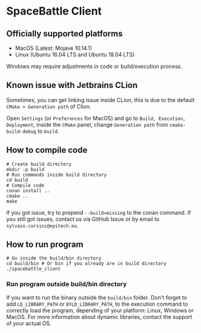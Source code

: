 # SpaceBattle Client

## Officially supported platforms

- MacOS (Latest: Mojave 10.14.1)
- Linux (Ubuntu 16.04 LTS and Ubuntu 18.04 LTS)

Windows may require adjustments in code
or build/execution process.

## Known issue with Jetbrains CLion

Sometimes, you can get linking issue inside CLion,
this is due to the default `CMake > Generation path` of Clion.

Open `Settings` (or `Preferences` for MacOS)
and go to `Build, Execution, Deployment`,
inside the `CMake` panel,
change `Generation path` from `cmake-build-debug` to `build`.

## How to compile code

```shell
# Create build directory
mkdir -p build
# Run commands inside build directory
cd build 
# Compile code
conan install ..
cmake ..
make
```

If you got issue, try to prepend `--build=missing` to the conan command.
If you still got issues, contact us via GitHub Issue
or by email to `sylvain.corsini@epitech.eu`.

## How to run program

```shell
# Go inside the build/bin directory
cd build/bin # Or bin if you already are in build directory
./spacebattle_client
```

### Run program outside build/bin directory

If you want to run the binary outside the `build/bin` folder.
Don't forget to add `LD_LIBRARY_PATH` or `DYLD_LIBRARY_PATH`,
to the execution command to correctly load the program,
depending of your platform: Linux, Windows or MacOS.
For more information about dynamic libraries, contact the support
of your actual OS.
